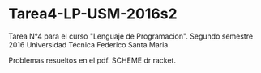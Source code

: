 # Tarea4-LP-USM-2016s2
Tarea N°4 para el curso "Lenguaje de Programacion". Segundo semestre 2016
Universidad Técnica Federico Santa Maria.

Problemas resueltos en el pdf.
SCHEME dr racket.

